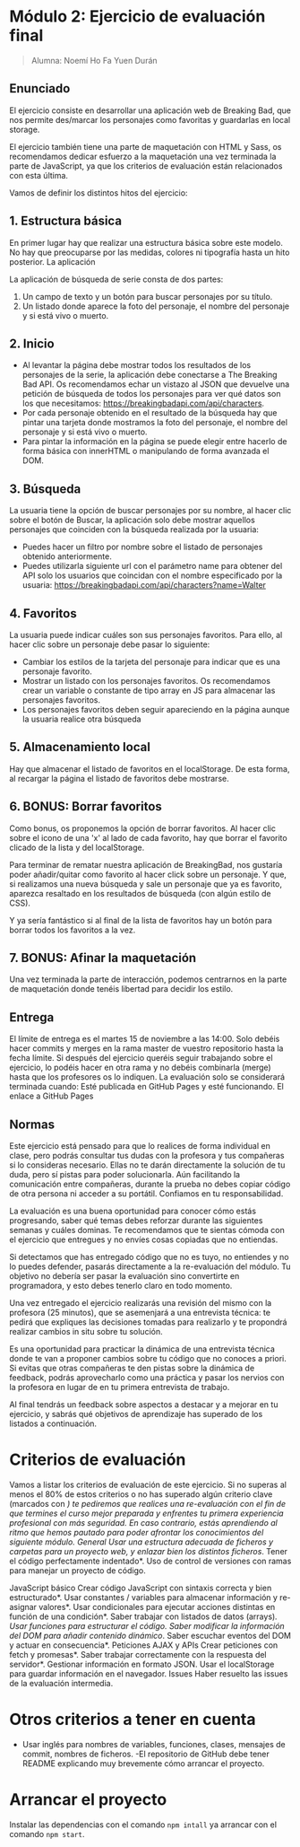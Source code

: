 # Módulo 2: Ejercicio de evaluación final

> Alumna: Noemí Ho Fa Yuen Durán

## Enunciado

El ejercicio consiste en desarrollar una aplicación web de Breaking Bad, que nos permite des/marcar los
personajes como favoritas y guardarlas en local storage.

El ejercicio también tiene una parte de maquetación con HTML y Sass, os recomendamos dedicar esfuerzo
a la maquetación una vez terminada la parte de JavaScript, ya que los criterios de evaluación están
relacionados con esta última.

Vamos de definir los distintos hitos del ejercicio:

## 1. Estructura básica

En primer lugar hay que realizar una estructura básica sobre este modelo. No hay que preocuparse por las
medidas, colores ni tipografía hasta un hito posterior.
La aplicación

La aplicación de búsqueda de serie consta de dos partes:

1.  Un campo de texto y un botón para buscar personajes por su título.
2.  Un listado donde aparece la foto del personaje, el nombre del personaje y si está vivo o muerto.

## 2. Inicio

- Al levantar la página debe mostrar todos los resultados de los personajes de la serie, la aplicación
  debe conectarse a The Breaking Bad API. Os recomendamos echar un vistazo al JSON que devuelve
  una petición de búsqueda de todos los personajes para ver qué datos son los que necesitamos:
  https://breakingbadapi.com/api/characters.
- Por cada personaje obtenido en el resultado de la búsqueda hay que pintar una tarjeta donde
  mostramos la foto del personaje, el nombre del personaje y si está vivo o muerto.
- Para pintar la información en la página se puede elegir entre hacerlo de forma básica con innerHTML
  o manipulando de forma avanzada el DOM.

## 3. Búsqueda

La usuaria tiene la opción de buscar personajes por su nombre, al hacer clic sobre el botón de Buscar, la
aplicación solo debe mostrar aquellos personajes que coinciden con la búsqueda realizada por la usuaria:

- Puedes hacer un filtro por nombre sobre el listado de personajes obtenido anteriormente.
- Puedes utilizarla siguiente url con el parámetro name para obtener del API solo los usuarios que
  coincidan con el nombre especificado por la usuaria: https://breakingbadapi.com/api/characters?name=Walter

## 4. Favoritos

La usuaria puede indicar cuáles son sus personajes favoritos. Para ello, al hacer clic sobre un personaje
debe pasar lo siguiente:

- Cambiar los estilos de la tarjeta del personaje para indicar que es una personaje favorito.
- Mostrar un listado con los personajes favoritos. Os recomendamos crear un variable o constante de
  tipo array en JS para almacenar las personajes favoritos.
- Los personajes favoritos deben seguir apareciendo en la página aunque la usuaria realice otra
  búsqueda

## 5. Almacenamiento local

Hay que almacenar el listado de favoritos en el localStorage. De esta forma, al recargar la página el listado
de favoritos debe mostrarse.

## 6. BONUS: Borrar favoritos

Como bonus, os proponemos la opción de borrar favoritos. Al hacer clic sobre el icono de una 'x' al lado de
cada favorito, hay que borrar el favorito clicado de la lista y del localStorage.

Para terminar de rematar nuestra aplicación de BreakingBad, nos gustaría poder añadir/quitar como favorito
al hacer click sobre un personaje. Y que, si realizamos una nueva búsqueda y sale un personaje que ya es
favorito, aparezca resaltado en los resultados de búsqueda (con algún estilo de CSS).

Y ya sería fantástico si al final de la lista de favoritos hay un botón para borrar todos los favoritos a la vez.

## 7. BONUS: Afinar la maquetación

Una vez terminada la parte de interacción, podemos centrarnos en la parte de maquetación donde tenéis
libertad para decidir los estilo.

## Entrega

El límite de entrega es el martes 15 de noviembre a las 14:00.
Solo debéis hacer commits y merges en la rama master de vuestro repositorio hasta la fecha límite. Si
después del ejercicio queréis seguir trabajando sobre el ejercicio, lo podéis hacer en otra rama y no debéis combinarla (merge) hasta que los profesores os lo indiquen. La evaluación solo se considerará terminada cuando: Esté publicada en GitHub Pages y esté funcionando. El enlace a GitHub Pages

## Normas

Este ejercicio está pensado para que lo realices de forma individual en clase, pero podrás consultar tus
dudas con la profesora y tus compañeras si lo consideras necesario. Ellas no te darán directamente la
solución de tu duda, pero sí pistas para poder solucionarla. Aún facilitando la comunicación entre
compañeras, durante la prueba no debes copiar código de otra persona ni acceder a su portátil. Confiamos
en tu responsabilidad.

La evaluación es una buena oportunidad para conocer cómo estás progresando, saber qué temas debes
reforzar durante las siguientes semanas y cuáles dominas. Te recomendamos que te sientas cómoda con el
ejercicio que entregues y no envíes cosas copiadas que no entiendas.

Si detectamos que has entregado código que no es tuyo, no entiendes y no lo puedes defender, pasarás
directamente a la re-evaluación del módulo. Tu objetivo no debería ser pasar la evaluación sino convertirte
en programadora, y esto debes tenerlo claro en todo momento.

Una vez entregado el ejercicio realizarás una revisión del mismo con la profesora (25 minutos), que se
asemenjará a una entrevista técnica: te pedirá que expliques las decisiones tomadas para realizarlo y te
propondrá realizar cambios in situ sobre tu solución.

Es una oportunidad para practicar la dinámica de una entrevista técnica donde te van a proponer cambios
sobre tu código que no conoces a priori. Si evitas que otras compañeras te den pistas sobre la dinámica de
feedback, podrás aprovecharlo como una práctica y pasar los nervios con la profesora en lugar de en tu
primera entrevista de trabajo.

Al final tendrás un feedback sobre aspectos a destacar y a mejorar en tu ejercicio, y sabrás qué objetivos
de aprendizaje has superado de los listados a continuación.

# Criterios de evaluación

Vamos a listar los criterios de evaluación de este ejercicio. Si no superas al menos el 80% de estos criterios
o no has superado algún criterio clave (marcados con _) te pediremos que realices una re-evaluación con el
fin de que termines el curso mejor preparada y enfrentes tu primera experiencia profesional con más
seguridad. En caso contrario, estás aprendiendo al ritmo que hemos pautado para poder afrontar los
conocimientos del siguiente módulo.
General
Usar una estructura adecuada de ficheros y carpetas para un proyecto web, y enlazar bien los
distintos ficheros_.
Tener el código perfectamente indentado\*.
Uso de control de versiones con ramas para manejar un proyecto de código.

JavaScript básico
Crear código JavaScript con sintaxis correcta y bien estructurado*.
Usar constantes / variables para almacenar información y re-asignar valores*.
Usar condicionales para ejecutar acciones distintas en función de una condición*.
Saber trabajar con listados de datos (arrays)*.
Usar funciones para estructurar el código.
Saber modificar la información del DOM para añadir contenido dinámico*.
Saber escuchar eventos del DOM y actuar en consecuencia*.
Peticiones AJAX y APIs
Crear peticiones con fetch y promesas*.
Saber trabajar correctamente con la respuesta del servidor*.
Gestionar información en formato JSON.
Usar el localStorage para guardar información en el navegador.
Issues
Haber resuelto las issues de la evaluación intermedia.

# Otros criterios a tener en cuenta

- Usar inglés para nombres de variables, funciones, clases, mensajes de commit, nombres de ficheros.
  -El repositorio de GitHub debe tener README explicando muy brevemente cómo arrancar el proyecto.

# Arrancar el proyecto

Instalar las dependencias con el comando `npm intall` ya arrancar con el comando `npm start`.
